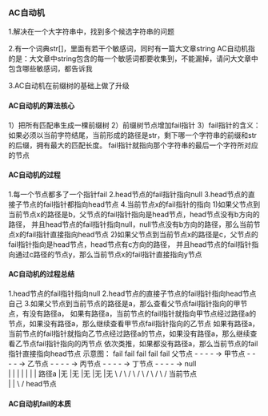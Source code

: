 ### AC自动机
1.解决在一个大字符串中，找到多个候选字符串的问题


2.有一个词典str[]，里面有若干个敏感词，同时有一篇大文章string
AC自动机指的是：大文章中string包含的每一个敏感词都要收集到，不能漏掉，请问大文章中包含哪些敏感词，都告诉我

3.AC自动机在前缀树的基础上做了升级

#### AC自动机的算法核心
1）把所有匹配串生成一棵前缀树
2）前缀树节点增加fail指针
3）fail指针的含义：
如果必须以当前字符结尾，当前形成的路径是str，剩下哪一个字符串的前缀和str的后缀，拥有最大的匹配长度。
fail指针就指向那个字符串的最后一个字符所对应的节点

#### AC自动机的过程
1.每一个节点都多了一个指针fail
2.head节点的fail指针指向null
3.head节点的直接子节点的fail指针都指向head节点
4.当前节点x的fail指针的指向
1)如果父节点到当前节点x的路径是b，父节点的fail指针指向是head节点，head节点没有b方向的路径，
并且head节点的fail指针指向null，null节点没有b方向的路径，那么当前节点x的fail指针直接指向head节点
2)如果父节点到当前节点x的路径是c，父节点的fail指针指向是head节点，head节点有c方向的路径，
并且head节点的fail指针指向通过c路径的节点y，那么当前节点x的fail指针直接指向y节点

#### AC自动机的过程总结
1.head节点的fail指针指向null
2.head节点的直接子节点的fail指针指向head节点自己
3.如果父节点到当前节点的路径是a，那么查看父节点fail指针指向的甲节点，有没有路径a，
如果有路径a，当前节点的fail指针就指向甲节点经过路径a的节点，如果没有路径a，那么继续查看甲节点fail指针指向的乙节点
如果有路径a，当前节点的fail指针就指向乙节点经过路径a的节点，如果没有路径a，那么继续查看乙节点fail指针指向的丙节点
依次类推，如果都没有路径a，那么当前节点的fail指针直接指向head节点
示意图：
          fail             fail             fail             fail             fail
 父节点 - - - - -> 甲节点 - - - - -> 乙节点 - - - - -> 丙节点 - - - - -> 丁节点 - - - - -> null    
   |                |               |                |                |                 |
   | 路径a           |无             |无              |无               |无               |无
  \ /              \ /             \ /              \ /              \ /               \ /
当前节点       
   |
   |
  \ /
head节点

#### AC自动机fail的本质
